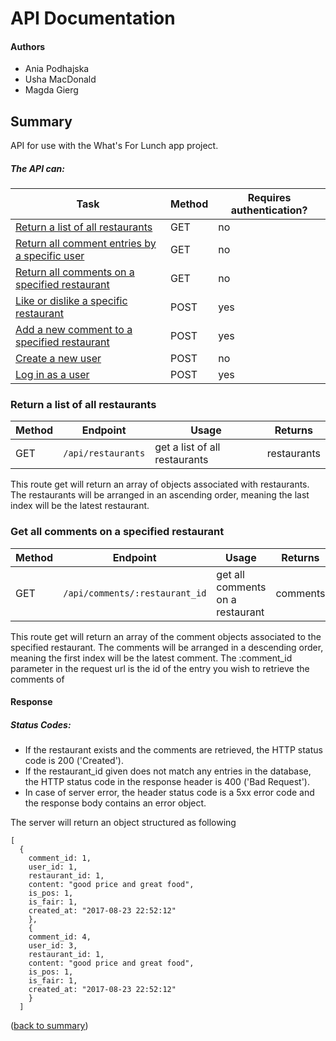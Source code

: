 # API Documentation

#### Authors

* Ania Podhajska
* Usha MacDonald
* Magda Gierg

## Summary

API for use with the What's For Lunch app project.


##### The API can:
| Task | Method | Requires authentication? |
| ------ | -------- | -------- |
| [Return a list of all restaurants](#) | GET | no |
| [Return all comment entries by a specific user](#) | GET | no |
| [Return all comments on a specified restaurant](#) | GET | no |
| [Like or dislike a specific restaurant](#) | POST | yes |
| [Add a new comment to a specified restaurant](#add-a-new-comment-to-an-entry) | POST | yes |
| [Create a new user](#) | POST | no |
| [Log in as a user](#) | POST | yes |


### Return a list of all restaurants
| Method | Endpoint | Usage | Returns |
| ------ | -------- | ----- | ------- |
| GET   | `/api/restaurants` | get a list of all restaurants| restaurants |

This route get will return an array of objects associated with restaurants. The restaurants will be arranged in an ascending order, meaning the last index will be the latest restaurant.


### Get all comments on a specified restaurant

| Method | Endpoint | Usage | Returns |
| ------ | -------- | ----- | ------- |
| GET   | `/api/comments/:restaurant_id` | get all comments on a restaurant| comments |

This route get will return an array of the comment objects associated to the specified restaurant. The comments will be arranged in a descending order, meaning the first index will be the latest comment.
The :comment_id parameter in the request url is the id of the entry you wish to retrieve the comments of

#### Response
##### Status Codes:
* If the restaurant exists and the comments are retrieved, the HTTP status code is 200 ('Created').
* If the restaurant_id given does not match any entries in the database, the HTTP status code in the response header is 400 ('Bad Request').
* In case of server error, the header status code is a 5xx error code and the response body contains an error object.

The server will return an object structured as following

    [
      {
        comment_id: 1,
        user_id: 1,
        restaurant_id: 1,
        content: "good price and great food",
        is_pos: 1,
        is_fair: 1,
        created_at: "2017-08-23 22:52:12"
        },
        {
        comment_id: 4,
        user_id: 3,
        restaurant_id: 1,
        content: "good price and great food",
        is_pos: 1,
        is_fair: 1,
        created_at: "2017-08-23 22:52:12"
        }
      ]

([back to summary](#summary))
